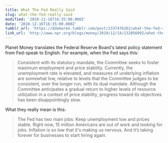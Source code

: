 ```yaml
---
title: What The Fed Really Said
slug: what-the-fed-really-said
modified: '2010-12-16T16:35:00.000Z'
date: '2010-12-16T16:35:00.000Z'
tumblr_url: 'https://ddemaree.tumblr.com/post/2337476262/what-the-fed-really-said'
link_url: 'http://www.npr.org/blogs/money/2010/12/14/132056092/what-the-fed-really-said'
---
```

Planet Money translates the Federal Reserve Board's latest policy statement from Fed-speak to English. For example, when the Fed says this:

> Consistent with its statutory mandate, the Committee seeks to foster maximum employment and price stability. Currently, the unemployment rate is elevated, and measures of underlying inflation are somewhat low, relative to levels that the Committee judges to be consistent, over the longer run, with its dual mandate. Although the Committee anticipates a gradual return to higher levels of resource utilization in a context of price stability, progress toward its objectives has been disappointingly slow.

What they really mean is this:

> The Fed has two main jobs: Keep unemployment low and prices stable. Right now, 15 million Americans are out of work and looking for jobs. Inflation is so low that it's making us nervous. And it’s taking forever for businesses to start hiring again.
